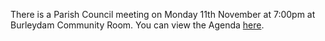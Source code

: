 <!--
.. title: Parish Council Meeting Monday, 11th November  at 7:00pm.
.. slug: 2019-11-05-parish-council-meeting
.. date: 2019-11-05 13:49:30 UTC
.. tags: parishcouncil
.. category:
.. link:
.. description:
.. type: text
-->

There is a Parish Council meeting on Monday 11th November at 7:00pm at Burleydam Community Room. You can view the Agenda [here](https://drive.google.com/open?id=15TvIMj1LE76pylrQeTddBpQIgTd_W8fq).
